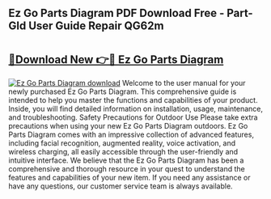 ## Ez Go Parts Diagram PDF Download Free - Part-Gld User Guide Repair QG62m

# <h2><a href="http://dfpnmgo.blite.top/?on=Ez+Go+Parts+Diagram">🔗Download New 👉🔴 Ez Go Parts Diagram</a></h2>

[![Ez Go Parts Diagram download](https://i.imgur.com/lujVjoI.png)](http://dfpnmgo.blite.top/?on=Ez+Go+Parts+Diagram)
Welcome to the user manual for your newly purchased Ez Go Parts Diagram. This comprehensive guide is intended to help you master the functions and capabilities of your product. Inside, you will find detailed information on installation, usage, maintenance, and troubleshooting. Safety Precautions for Outdoor Use Please take extra precautions when using your new Ez Go Parts Diagram outdoors. Ez Go Parts Diagram comes with an impressive collection of advanced features, including facial recognition, augmented reality, voice activation, and wireless charging, all easily accessible through the user-friendly and intuitive interface. We believe that the Ez Go Parts Diagram has been a comprehensive and thorough resource in your quest to understand the features and capabilities of your new item. If you need any assistance or have any questions, our customer service team is always available.
